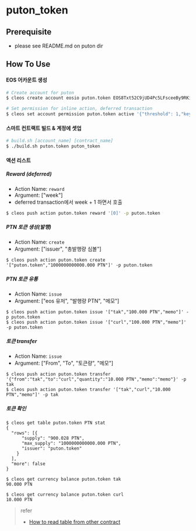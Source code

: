 # puton_token

## Prerequisite
- please see README.md on puton dir

## How To Use

#### EOS 어카운트 생성

```sh
# Create account for puton
$ cleos create account eosio puton.token EOS8Txt52C9jUD4Pc5LFsceeBy9RKi9MSVEV4WvoaB2KpEjHwyPz8 EOS8Txt52C9jUD4Pc5LFsceeBy9RKi9MSVEV4WvoaB2KpEjHwyPz8

# Set permission for inline action, deferred transaction
$ cleos set account permission puton.token active '{"threshold": 1,"keys": [{"key": "EOS8Txt52C9jUD4Pc5LFsceeBy9RKi9MSVEV4WvoaB2KpEjHwyPz8","weight": 1}],"accounts": [{"permission":{"actor":"puton.token","permission":"eosio.code"},"weight":1}]}' owner -p puton.token

```

#### 스마트 컨트랙트 빌드 & 계정에 셋업

```sh
# build.sh [account_name] [contract_name]
$ ./build.sh puton.token puton_token
```

#### 액션 리스트

##### Reward (deferred)

- Action Name: ```reward```
- Argument: ["week"]
- deferred transaction에서 week + 1 하면서 호출
 
```sh
$ cleos push action puton.token reward '[0]' -p puton.token
```

##### PTN 토큰 생성(발행)

- Action Name: ```create```
- Argument: ["issuer", "총발행량 심볼"]

```
$ cleos push action puton.token create '["puton.token","1000000000000.000 PTN"]' -p puton.token
```

##### PTN 토큰 유통

- Action Name: ```issue```
- Argument: ["eos 유저", "발행량 PTN", "메모"]

```
$ cleos push action puton.token issue '["tak","100.000 PTN","memo"]' -p puton.token
$ cleos push action puton.token issue '["curl","100.000 PTN","memo"]' -p puton.token
```

##### 토큰 transfer 

- Action Name: ```issue```
- Argument: ["From", "To", "토큰량", "메모"]

```
$ cleos push action puton.token transfer '{"from":"tak","to":"curl","quantity":"10.000 PTN","memo":"memo"}' -p tak
$ cleos push action puton.token transfer '["tak","curl","10.000 PTN","memo"]' -p tak
```

##### 토큰 확인

```
$ cleos get table puton.token PTN stat
{
  "rows": [{
      "supply": "900.028 PTN",
      "max_supply": "1000000000000.000 PTN",
      "issuer": "puton.token"
    }
  ],
  "more": false
}

$ cleos get currency balance puton.token tak
90.000 PTN

$ cleos get currency balance puton.token curl
10.000 PTN
```


> refer
> - [How to read table from other contract]( https://eosio.stackexchange.com/questions/1448/how-to-access-multi-index-from-other-contract)